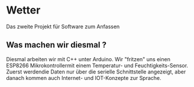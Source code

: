 # Wetter
 Das zweite Projekt für Software zum Anfassen
## Was machen wir diesmal ?
Diesmal arbeiten wir mit C++ unter Arduino. Wir "fritzen" uns einen ESP8266 Mikrokontrollermit einem Temperatur- und Feuchtigkeits-Sensor. 
Zuerst werdendie Daten nur über die serielle Schnittstelle angezeigt, aber danach kommen auch Internet- und IOT-Konzepte zur Sprache.
